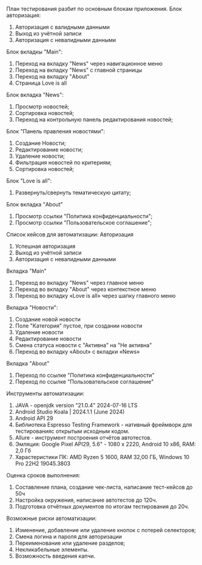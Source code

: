 План тестирования разбит по основным блокам приложения.
Блок авторизация:

1. Авторизация с валидными данными
2. Выход из учётной записи
3. Авторизация с невалидными данными 

Блок вкладкы "Main":

1. Переход на вкладку "News" через навигационное меню
2. Переход на вкладку "News" с главной страницы
3. Переход на вкладку "About"
4. Страница Love is all

Блок вкладка "News":

1. Просмотр новостей;
2. Сортировка новостей;
3. Переход на контрольную панель редактирования новостей;

Блок "Панель правления новостями":

1. Создание Новости;
2. Редактирование новости;
3. Удаление новости;
4. Фильтрация новостей по критериям;
5. Сортировка новостей;

Блок "Love is all":

1. Развернуть/свернуть тематическую цитату;

Блок вкладка "About"

1. Просмотр ссылки "Политика конфиденциальности";
2. Просмотр ссылки "Пользовательское соглашение";

Список кейсов для автоматизации:
Авторизация

1. Успешная авторизация
2. Выход из учётной записи
3. Авторизация с невалидными данными

Вкладка "Main"

1. Переход во вкладку "News" через главное меню
2. Переход во вкладку "About" через контекстное меню
3. Переход во вкладку «Love is all» через шапку главного меню 

Вкладка "Новости":

1. Создание новой новости
2. Поле "Категория" пустое, при создании новости
3. Удаление новости
4. Редактирование новости
5. Смена статуса новости с "Активна" на "Не активна"
6. Переход во вкладку «About» с вкладки «News»

Вкладка "About"

1. Переход по ссылке "Политика конфиденциальности"
2. Переход по ссылке "Пользовательское соглашение"

Инструменты автоматизации:
1. JAVA - openjdk version "21.0.4" 2024-07-16 LTS
2. Android Studio Koala | 2024.1.1 (June 2024) 
3. Android API 29
4. Библиотека Espresso Testing Framework - нативный фреймворк для тестированияс открытым исходным кодом.
5. Allure - инструмент построения отчётов автотестов. 
6. Эмляция: Google Pixel API29, 5.6" - 1080 x 2220, Android 10 х86, RAM: 2,0 Гб
7. Харастеристики ПК: AMD Ryzen 5 1600, RAM 32,00 ГБ, Windows 10 Pro 22H2 19045.3803
  
Оценка сроков выполнения:
1. Составление плана, создание чек-листа, написание тест-кейсов до 50ч
2. Настройка окружения, написание автотестов до 120ч.
3. Подготовка отчётных документов по итогам тестирования до 20ч.

Возможные риски автоматизации:
1. Изменение, добавление или удаление кнопок с потерей селекторов;
2. Смена логина и пароля для авторизации
3. Переименование или удаление разделов;
4. Некликабельные элементы.
5. Возможность введения капчи.


